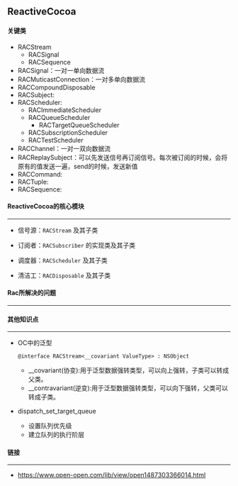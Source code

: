 ## ReactiveCocoa

#### 关键类

- RACStream
  - RACSignal
  - RACSequence
- RACSignal：一对一单向数据流
- RACMuticastConnection：一对多单向数据流
- RACCompoundDisposable
- RACSubject:
- RACScheduler:
  - RACImmediateScheduler
  - RACQueueScheduler
    - RACTargetQueueScheduler
  - RACSubscriptionScheduler
  - RACTestScheduler
- RACChannel：一对一双向数据流
- RACReplaySubject：可以先发送信号再订阅信号。每次被订阅的时候，会将原有的值发送一遍，send的时候，发送新值
- RACCommand:
- RACTuple:
- RACSequence:



#### ReactiveCocoa的核心模块

----

- 信号源：`RACStream` 及其子类

- 订阅者：`RACSubscriber` 的实现类及其子类
- 调度器：`RACScheduler` 及其子类
- 清洁工：`RACDisposable` 及其子类



#### Rac所解决的问题

-----





#### 其他知识点

------

- OC中的泛型

  `@interface RACStream<__covariant ValueType> : NSObject`

  - __covariant(协变):用于泛型数据强转类型，可以向上强转，子类可以转成父类。
  - __contravariant(逆变):用于泛型数据强转类型，可以向下强转，父类可以转成子类。

- dispatch_set_target_queue

  - 设置队列优先级
  - 建立队列的执行阶层

#### 链接

----

- https://www.open-open.com/lib/view/open1487303366014.html